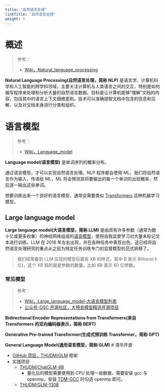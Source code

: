 ```yaml
---
title: "自然语言处理"
linkTitle: "自然语言处理"
weight: 1
---
```


# 概述

> 参考：
>
> - [Wiki，Natural_language_processing](https://en.wikipedia.org/wiki/Natural_language_processing)

**Natural Language Processing(自然语言处理，简称 NLP)** 是语言学、计算机科学和人工智能的跨学科领域，主要关注计算机与人类语言之间的交互，特别是如何编写程序来处理和分析大量的自然语言数据。目标是让计算机能够“理解”文档的内容，包括其中的语言上下文细微差别。技术可以准确提取文档中包含的信息和见解，以及对文档本身进行分类和组织。

# 语言模型

> 参考：
>
> - [Wiki，Language_model](https://en.wikipedia.org/wiki/Language_model)

**Language model(语言模型)** 是单词序列的概率分布。

通过语言模型，才可以实现自然语言处理。NLP 程序都会使用 ML，我们将自然语言作为输入，传递给 ML，ML 将会预测其将要输出的每一个单词的出现概率，然后逐一输出这些单词。

想要训练出来一个良好的语言模型，通常会需要类似 [Transformers](/docs/12.人工智能/机器学习/Transformers.md) 这种机器学习模型。

## Large language model

**Large language model(大语言模型，简称 LLM)** 是由具有许多参数（通常为数十亿或更多权重）的神经网络组成的[语言模型](#语言模型)，使用自我监督学习对大量未标记文本进行训练。LLM 在 2018 年左右出现，并在各种任务中表现出色。这已经将自然语言处理研究的重点从之前为特定任务训练专门的监督模型的范式转移了。

> 我们经常看到 LLM 实现的模型后面有 XB 的样式，其中 B 表示 Billions(十亿)，这个 XB 指的就是参数的数量。比如 6B 表示 60 亿参数。

### 常见模型

> 参考：
>
> - [Wiki，Large_language_model-大语言模型列表](https://en.wikipedia.org/wiki/Large_language_model#List_of_large_language_models)
> - [公众号-OSC 开源社区，大预言模型精选开源项目](https://mp.weixin.qq.com/s/wa55CHRNMeBUXl91WFJVpA)

**Bidirectional Encoder Representations from Transformers(来自 Transformers 的双向编码器表示，简称 BERT)**

**Generative Pre-trained Transformer(生成式预训练 Transformer，简称 GPT)**

**General Language Model(通用语言模型，简称 GLM)** # 清华开源

- [GitHub 项目，THUDM/GLM](https://github.com/THUDM/GLM) 框架
- 实践项目
  - [THUDM/ChatGLM-6B](https://github.com/THUDM/ChatGLM-6B)
    - 量化后的模型需要使用到 CPU 处理一些数据，需要安装 gcc 与 openmp，安装 [TDM-GCC](https://jmeubank.github.io/tdm-gcc/) 时勾选 openmp 即可。
  - [THUDM/GLM-130B](https://github.com/THUDM/GLM-130B)

